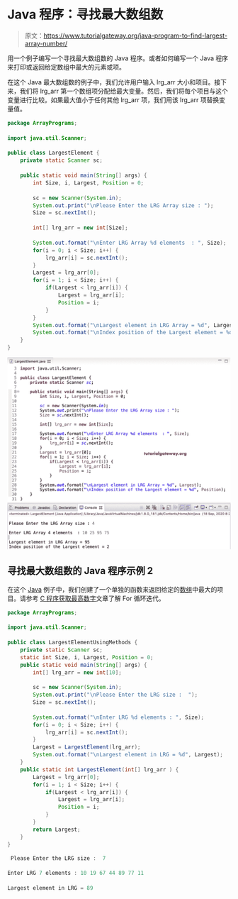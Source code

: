 # Java 程序：寻找最大数组数

> 原文：<https://www.tutorialgateway.org/java-program-to-find-largest-array-number/>

用一个例子编写一个寻找最大数组数的 Java 程序。或者如何编写一个 Java 程序来打印或返回给定数组中最大的元素或项。

在这个 Java 最大数组数的例子中，我们允许用户输入 lrg_arr 大小和项目。接下来，我们将 lrg_arr 第一个数组项分配给最大变量。然后，我们将每个项目与这个变量进行比较。如果最大值小于任何其他 lrg_arr 项，我们用该 lrg_arr 项替换变量值。

```java
package ArrayPrograms;

import java.util.Scanner;

public class LargestElement {
	private static Scanner sc;

	public static void main(String[] args) {
		int Size, i, Largest, Position = 0;

		sc = new Scanner(System.in);		
		System.out.print("\nPlease Enter the LRG Array size : ");
		Size = sc.nextInt();

		int[] lrg_arr = new int[Size];

		System.out.format("\nEnter LRG Array %d elements  : ", Size);
		for(i = 0; i < Size; i++) {
			lrg_arr[i] = sc.nextInt();
		}
		Largest = lrg_arr[0];
		for(i = 1; i < Size; i++) {
			if(Largest < lrg_arr[i]) {
				Largest = lrg_arr[i];
				Position = i;
			}
		}
		System.out.format("\nLargest element in LRG Array = %d", Largest);
		System.out.format("\nIndex position of the Largest element = %d", Position);
	}
}
```

![Java Program to find Largest Array Number 1](img/0f7e6fa87c87434f6c561c5d611518cf.png)

## 寻找最大数组数的 Java 程序示例 2

在这个 [Java](https://www.tutorialgateway.org/java-tutorial/) 例子中，我们创建了一个单独的函数来返回给定的[数组](https://www.tutorialgateway.org/java-array/)中最大的项目。请参考 [C 程序获取最高数字](https://www.tutorialgateway.org/c-program-to-find-largest-number-in-an-array/)文章了解 For 循环迭代。

```java
package ArrayPrograms;

import java.util.Scanner;

public class LargestElementUsingMethods {
	private static Scanner sc;
	static int Size, i, Largest, Position = 0;	
	public static void main(String[] args) {
		int[] lrg_arr = new int[10];

		sc = new Scanner(System.in);		
		System.out.print("\nPlease Enter the LRG size :  ");
		Size = sc.nextInt();

		System.out.format("\nEnter LRG %d elements : ", Size);
		for(i = 0; i < Size; i++) {
			lrg_arr[i] = sc.nextInt();
		}
		Largest = LargestElement(lrg_arr);
		System.out.format("\nLargest element in LRG = %d", Largest);
	}
	public static int LargestElement(int[] lrg_arr ) {
		Largest = lrg_arr[0];
		for(i = 1; i < Size; i++) {
			if(Largest < lrg_arr[i]) {
				Largest = lrg_arr[i];
				Position = i;
			}
		}
		return Largest; 
	}
}
```

```java
 Please Enter the LRG size :  7

Enter LRG 7 elements : 10 19 67 44 89 77 11

Largest element in LRG = 89
```